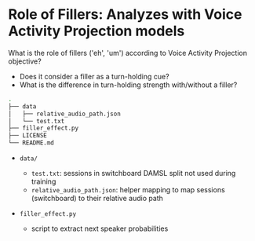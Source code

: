 # Role of Fillers: Analyzes with Voice Activity Projection models


What is the role of fillers ('eh', 'um') according to Voice Activity Projection objective?

* Does it consider a filler as a turn-holding cue?
* What is the difference in turn-holding strength with/without a filler?


```bash
.
├── data
│   ├── relative_audio_path.json
│   └── test.txt
├── filler_effect.py
├── LICENSE
└── README.md
```


* `data/`
    - `test.txt`: sessions in switchboard DAMSL split not used during training
    - `relative_audio_path.json`: helper mapping to map sessions (switchboard) to their relative audio path

* `filler_effect.py`
    - script to extract next speaker probabilities
